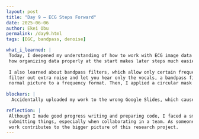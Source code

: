 ```yaml
---
layout: post
title: "Day 9 – ECG Steps Forward"
date: 2025-06-06
author: Ekei Obu 
permalink: /day9.html
tags: [EGC, bandpass, denoise]

what_i_learned: |
 Today, I deepened my understanding of how to work with ECG image data using Python. I practiced writing code to load and clean ECG images using basic denoising techniques like Gaussian blur and thresholding. I also learned 
 how organizing data properly at the start makes later steps much easier. It was helpful to connect these steps to real-world goals like diagnosing heart conditions, which made the technical process feel more meaningful.
 
 I also learned about bandpass filters, which allow only certain frequency signals to pass through—specifically, not too low and not too high. I understood this concept by comparing it to music: just like how headphones can 
 filter out extra noise and let you hear only the vocals, a bandpass filter focuses on the useful part of the ECG signal. I applied this filter using something called the Fourier Transform, which changes the image from a 
 normal picture to a frequency format. Then, I applied a circular mask to filter the frequency and converted the image back to normal to see the cleaned result.
  
blockers: |
  Accidentally uploaded my work to the wrong Google Slides, which caused a delay in our submission  

reflection: |
 Although I made good progress writing and preparing code, I faced a small setback when I accidentally uploaded my work to the wrong Google Slides. It reminded me how important it is to double-check where and how I’m 
 submitting things, especially when collaborating in a team. As someone who’s not a computer science major, I’m proud of how much I’m learning and applying, even when things feel new or technical. I’m starting to see how my 
 work contributes to the bigger picture of this research project.
---
```

